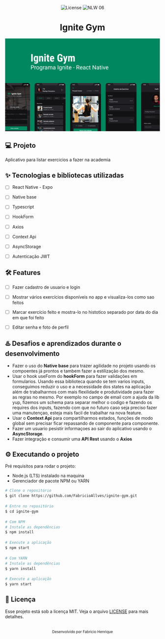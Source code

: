 <p align="center">
  <img alt="License" src="https://img.shields.io/static/v1?label=license&message=MIT&color=5636D3&labelColor=0A1033">

 <img src="https://img.shields.io/static/v1?label=Ignite&message=ReactNative&color=5636D3&labelColor=0A1033" alt="NLW 06" />
</p>


<h1 align="center">Ignite Gym</h1>

<img alt="gif-cell" src="https://github.com/FabricioAllves/ignite-gym/blob/main/mobile/src/assets/ReadmeLogo.png"/>

## 💻 Projeto
<!-- OQUE E´? -->
Aplicativo para listar exercicios a fazer na academia

<!-- QUAIS TECNOLOGIA USEI? -->
## ✨ Tecnologias e bibliotecas utilizadas

- [ ] React Native - Expo
- [ ] Native base
- [ ] Typescript
- [ ] HookForm
- [ ] Axios
- [ ] Context Api
- [ ] AsyncStorage
- [ ] Autenticação JWT





<!-- QUAL É O PROBLEMA QUE ESSE PROJETO RESOLVE E OQUE ELE FAZ? -->
## :hammer_and_wrench: Features 

- [ ] Fazer cadastro de usuario e login
- [ ] Mostrar vários exercícios disponíveis no app e visualiza-los como sao feitos
- [ ] Marcar exercício feito e mostra-lo no histotico separado por data do dia em que foi feito
- [ ] Editar senha e foto de perfil


## ♨️ Desafios e aprendizados durante o desenvolvimento
- Fazer o uso do **Native base** para trazer agilidade no projeto usando os compoentes já prontos e tambem fazer a estilização dos mesmo.
- Usar o hook useForm do **hookForm** para fazer validações em formularios. Usando essa biblioteca quando se tem varios inputs, conseguimos reduzir o uso  e a necessidade dos states na aplicação além de trabalharmos com mais flexilidade e produtividade para fazer as regras no mesmo. Por exemplo no campo de email com a ajuda da lib yup, fizemos um schema para separar melhor o codigo e fazendo os requires dos inputs, fazendo com que no futuro caso seja preciso fazer uma manutençao, esteja mais facil de trabalhar na nova feature.
- Usar o **Context Api** para compartilharmos estados, funções de modo global sem precisar ficar repassando de componente para componente.
- Fazer um usuario pesistir informaçoes ao sair do aplicativo usando o **AsyncStorage**.
- Fazer integração e consumir uma **API Rest** usando o **Axios**



## ⚙️ Executando o projeto
Pré requisitos para rodar o projeto:
- Node.js (LTS) instalado na maquina
- Gerenciador de pacote NPM ou YARN



```bash
# Clone o repositório
$ git clone https://github.com/FabricioAllves/ignite-gym.git

# Entre no repositório
$ cd ignite-gym

# Com NPM
# Instale as dependências
$ npm install

# Execute a aplicação
$ npm start

# Com YARN
# Instale as dependências
$ yarn install

# Execute a aplicação
$ yarn start
```






## 📄 Licença

Esse projeto está sob a licença MIT. Veja o arquivo [LICENSE](LICENSE.md) para mais detalhes.

<br />

<div align="center">
  <small>Desenvolvido por Fabricio Henrique</small>
</div>
